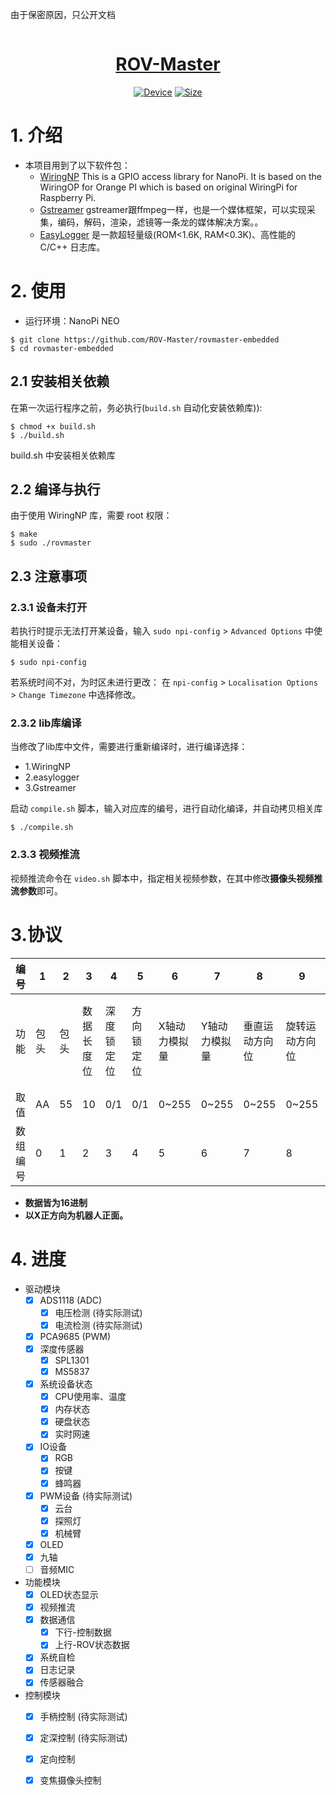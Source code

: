 由于保密原因，只公开文档

<div align="center">
  <a href="https://github.com/ROV-Master/rovmaster-embedded"><img src="https://zengwangfa.oss-cn-shanghai.aliyuncs.com/rov/rovmaster(vector)1.png" alt=""></a>
  <a href="https://github.com/ROV-Master/rovmaster-embedded"><h1>ROV-Master</h2></a>
</div>


<div align="center">
  <a href="http://wiki.friendlyarm.com/wiki/index.php/NanoPi_NEO_Core/zh"><img src="https://img.shields.io/badge/Device-Nanopi NEO Core-brigreen.svg?style=flat-square" alt="Device"></a>
  <a href="https://img.shields.io"><img src="https://img.shields.io/github/repo-size/ROV-Master/rovmaster-embedded?style=flat-square" alt="Size"></a>
</div>

# 1. 介绍

- 本项目用到了以下软件包：
  - [WiringNP](https://github.com/friendlyarm/WiringNP) This is a GPIO access library for NanoPi. It is based on the WiringOP for Orange PI which is based on original WiringPi for Raspberry Pi.
  - [Gstreamer](https://gstreamer.freedesktop.org/) gstreamer跟ffmpeg一样，也是一个媒体框架，可以实现采集，编码，解码，渲染，滤镜等一条龙的媒体解决方案。。
  - [EasyLogger](https://github.com/armink/EasyLogger) 是一款超轻量级(ROM<1.6K, RAM<0.3K)、高性能的 C/C++ 日志库。

# 2. 使用
- 运行环境：NanoPi NEO
```shell
$ git clone https://github.com/ROV-Master/rovmaster-embedded
$ cd rovmaster-embedded
```

## 2.1 安装相关依赖
在第一次运行程序之前，务必执行(`build.sh` 自动化安装依赖库)):

```shell
$ chmod +x build.sh
$ ./build.sh

```
build.sh 中安装相关依赖库

## 2.2 编译与执行
由于使用 WiringNP 库，需要 root 权限：

```shell
$ make 
$ sudo ./rovmaster
```

## 2.3 注意事项

### 2.3.1 设备未打开
若执行时提示无法打开某设备，输入 `sudo npi-config` > `Advanced Options` 中使能相关设备：

```shell
$ sudo npi-config
```
若系统时间不对，为时区未进行更改：
在 `npi-config` > `Localisation Options` > `Change Timezone` 中选择修改。


### 2.3.2 lib库编译
当修改了lib库中文件，需要进行重新编译时，进行编译选择：
- 1.WiringNP
- 2.easylogger
- 3.Gstreamer

启动 `compile.sh` 脚本，输入对应库的编号，进行自动化编译，并自动拷贝相关库
```shell
$ ./compile.sh
```

### 2.3.3 视频推流
视频推流命令在 `video.sh` 脚本中，指定相关视频参数，在其中修改**摄像头视频推流参数**即可。

# 3.协议
| 编号| 1 | 2 |3  | 4 |  5| 6 | 7 | 8 | 9 | 10 |  11|  12| 13 | 14 | 15 |16|17|18|19|20|
| --- | --- | --- | --- | --- | --- | --- | --- | --- | --- | --- | --- | --- | --- | --- |--- |--- |--- |--- |--- |--- |
|功能|包头|包头 | 数据长度位 |深度锁定位  |方向锁定位  |X轴动力模拟量  |Y轴动力模拟量  |垂直运动方向位  | 旋转运动方向位 | 油门量 | 灯亮度控制位 |变焦摄像头动作位  |云台控制位  | 机械臂控制位 |树莓派开机位  |Reserve |Reserve |Reserve |启动停止位|校验位|
| 取值| AA |55  | 10 | 0/1 | 0/1 | 0~255 |  0~255 |  0~255 |  0~255 | 0~3 |0~3  | 1/2/11/12 |  |  | |x  | x| x| |SUM|
|数组编号|0| 1 | 2 |3  | 4 |  5| 6 | 7 | 8 | 9 | 10 |  11|  12| 13 | 14 | 15 |16|17|18|19|
* **数据皆为16进制**
* **以X正方向为机器人正面。**

# 4. 进度
- 驱动模块
	- [x] ADS1118 (ADC)
		- [x] 电压检测 (待实际测试)
		- [x] 电流检测 (待实际测试)
	- [x] PCA9685 (PWM)
	- [x] 深度传感器
		- [x] SPL1301
		- [x] MS5837
	- [x] 系统设备状态
		- [x] CPU使用率、温度
		- [x] 内存状态
		- [x] 硬盘状态
		- [x] 实时网速
	- [x] IO设备
		- [x] RGB
		- [x] 按键
		- [x] 蜂鸣器
	- [x] PWM设备 (待实际测试)
		- [x] 云台
		- [x] 探照灯
		- [x] 机械臂
	- [x] OLED
	- [x] 九轴
	- [ ] 音频MIC

- 功能模块
	- [x] OLED状态显示
	- [x] 视频推流
	- [x] 数据通信
		- [x] 下行-控制数据
		- [x] 上行-ROV状态数据
	- [x] 系统自检
	- [x] 日志记录
	- [x] 传感器融合

- 控制模块
	- [x] 手柄控制 (待实际测试)
	- [x] 定深控制 (待实际测试)
	- [x] 定向控制
	- [x] 变焦摄像头控制


